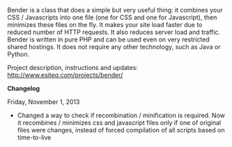 Bender is a class that does a simple but very useful thing: it combines your CSS / Javascripts into one file (one for CSS and one for Javascript),
then minimizes these files on the fly. It makes your site load faster due to reduced number of HTTP requests. It also reduces server load and traffic.
Bender is written in pure PHP and can be used even on very restricted shared hostings. It does not require any other technology, such as Java or Python.

Project description, instructions and updates: http://www.esiteq.com/projects/bender/

<b>Changelog</b>

Friday, November 1, 2013

- Changed a way to check if recombination / minification is required. Now it recombines / minimizes css and javascript files only if one of original
  files were changes, instead of forced compilation of all scripts based on time-to-live
